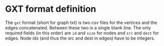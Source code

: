 # GXT format definition

The `gxt` format (short for graph txt) is two csv files for the vertices and the edges concatenated. Between these two is a single blank line. The only required fields (in this order) are `id` and `size` for nodes and `src` and `dest` for edges. Node ids (and thus the src and dest in edges) have to be integers.
